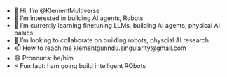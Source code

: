 - 👋 Hi, I’m @KlementMultiverse
- 👀 I’m interested in building AI agents, Robots
- 🌱 I’m currently learning finetuning LLMs, building AI agents, physical AI basics
- 💞️ I’m looking to collaborate on building robots, physcial AI research
- 📫 How to reach me klementgunndu.singularity@gmail.com
- 😄 Pronouns: he/him
- ⚡ Fun fact: I am going build intelligent RObots

<!---
KlementMultiverse/KlementMultiverse is a ✨ special ✨ repository because its `README.md` (this file) appears on your GitHub profile.
You can click the Preview link to take a look at your changes.
--->
